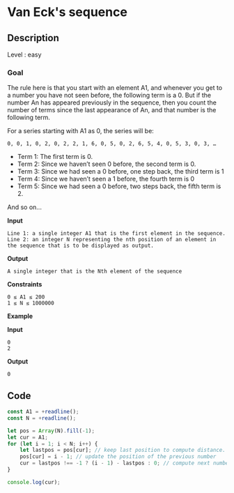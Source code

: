 # Van Eck's sequence

## Description

Level : easy

### Goal

The rule here is that you start with an element A1, and whenever you get to a number you have not seen before, the following term is a 0. But if the number An has appeared previously in the sequence, then you count the number of terms since the last appearance of An, and that number is the following term.

For a series starting with A1 as 0, the series will be:
```
0, 0, 1, 0, 2, 0, 2, 2, 1, 6, 0, 5, 0, 2, 6, 5, 4, 0, 5, 3, 0, 3, …
```
* Term 1: The first term is 0.
* Term 2: Since we haven’t seen 0 before, the second term is 0.
* Term 3: Since we had seen a 0 before, one step back, the third term is 1
* Term 4: Since we haven’t seen a 1 before, the fourth term is 0
* Term 5: Since we had seen a 0 before, two steps back, the fifth term is 2.

And so on...

**Input**
```
Line 1: a single integer A1 that is the first element in the sequence.
Line 2: an integer N representing the nth position of an element in the sequence that is to be displayed as output.
```
**Output**
```
A single integer that is the Nth element of the sequence
```
**Constraints**
```
0 ≤ A1 ≤ 200
1 ≤ N ≤ 1000000
```
**Example**

**Input**
```
0
2
```

**Output**
```
0
```

## Code

```js
const A1 = +readline();
const N = +readline();

let pos = Array(N).fill(-1);
let cur = A1;
for (let i = 1; i < N; i++) {
    let lastpos = pos[cur]; // keep last position to compute distance.
    pos[cur] = i - 1; // update the position of the previous number
    cur = lastpos !== -1 ? (i - 1) - lastpos : 0; // compute next number : distance or new (0)
}

console.log(cur);
```
